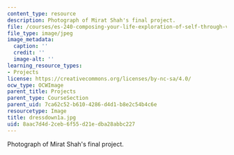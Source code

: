 ```yaml
---
content_type: resource
description: Photograph of Mirat Shah's final project.
file: /courses/es-240-composing-your-life-exploration-of-self-through-visual-arts-and-writing-spring-2006/8aac7d4d2ceb6f55d21edba28abbc227_dressdown1a.jpg
file_type: image/jpeg
image_metadata:
  caption: ''
  credit: ''
  image-alt: ''
learning_resource_types:
- Projects
license: https://creativecommons.org/licenses/by-nc-sa/4.0/
ocw_type: OCWImage
parent_title: Projects
parent_type: CourseSection
parent_uid: 7ca62c52-b610-4286-d4d1-b8e2c54b4c6e
resourcetype: Image
title: dressdown1a.jpg
uid: 8aac7d4d-2ceb-6f55-d21e-dba28abbc227
---
```

Photograph of Mirat Shah's final project.